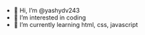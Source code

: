 - 👋 Hi, I’m @yashydv243
- 👀 I’m interested in coding
- 🌱 I’m currently learning html, css, javascript

<!---
yashydv243/yashydv243 is a ✨ special ✨ repository because its `README.md` (this file) appears on your GitHub profile.
You can click the Preview link to take a look at your changes.
--->
